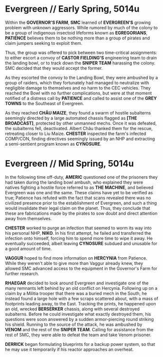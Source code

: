 # Evergreen // Early Spring, 5014u
Within the **GOVERNOR'S FARM**, **SMC** learned of **EVERGREEN'S** growing problem with unknown aggressors. While rumored by much of the colony to be a group of indigenous insectoid lifeforms known as **EGREGORIANS**, **PATIENCE** believes them to be nothing more than a group of pirates and claim jumpers seeking to exploit them. 

Thus, the group was offered to pick between two time-critical assignments: to either escort a convoy of **CASTOR FIELDING'S** engineering team to drain the landing bowl, or to track down the **SNIPER TEAM** harassing the colony. SMC decided that they would accept the former.

As they escorted the convoy to the Landing Bowl, they were ambushed by a group of raiders, which they fortunately had managed to neutralize with negligible damage to themselves and no harm to the CEC vehicles. They reached the Bowl with no further complications, but were at that moment notified of a distress call by **PATIENCE** and called to assist one of the **GREY TOWNS** to the Southeast of Evergreen.

As they reached **CHÂU MAIZE**, they found a swarm of hostile subalterns seemingly directed by a large automated chassis flagged as **\[THE BROADCAST\]**, protected by other unmanned mechs. Once it was defeated, the subalterns fell, deactivated. Albert Châu thanked them for the rescue, retreating closer to Liu Maize. **CHESTER** inspected the farm's infected COMP/CON, finding directives seemingly issued by an NHP and extracting a semi-sentient program known as **CYNOSURE**.

# Evergreen // Mid Spring, 5014u

In the following time off-duty, **AMERIC** questioned one of the prisoners they had taken during the landing bowl ambush, who explained they were natives fighting a hostile force referred to as **THE MACHINE**, and believed Evergreen was one and the same. These claims have yet to be verified as true; Patience has refuted with the fact that scans revealed there was no civilized presence prior to the establishment of Evergreen, and such a thing would invalidate their legal claim on the planet. Thus, they conclude that these are fabrications made by the pirates to sow doubt and direct attention away from themselves.

**CHESTER** worked to purge an infection that seemed to worm its way into his personal NHP, **NIKO**. In his first attempt, he failed and transferred the infection onto himself, forcing him to spend more time to wipe it away. He eventually succeeded, albeit leaving **CYNOSURE** subdued and unusable for a good amount of time.

**VAGGUR** hoped to find more information on **HERCYNIA** from Patience. While they weren't able to give more than Vaggur already knew, they allowed SMC advanced access to the equipment in the Governor's Farm for further research.

**RHAEGAR** decided to look around Evergreen and investigate one of the many remnants left behind by an old conflict on Hercynia. Following up on a claim by a Militia trooper that there was a buried mech in the South, he instead found a large hole with a few scraps scattered about, with a mass of footprints leading away, to the East. Tracking the prints, he happened upon an old, wrecked **BERSERKER** chassis, along with several destroyed subalterns. Before he could investigate what exactly destroyed them, his questions were soon answered by a sudden armor-piercing round striking his shield. Running to the source of the attack, he was ambushed by **VENOM** and the rest of the **SNIPER TEAM**. Calling for assistance from the rest of SMC, they were able to defeat the team and take Venom prisoner.

**DERRICK** began formulating blueprints for a backup power system, so that he may use it temporarily if his reactor approaches an overheat.
